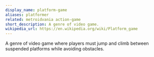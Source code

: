```yaml
---
display_name: platform-game
aliases: platformer
related: metroidvania action-game
short_description: A genre of video game.
wikipedia_url: https://en.wikipedia.org/wiki/Platform_game
---
```

A genre of video game where players must jump and climb between suspended platforms while avoiding obstacles.